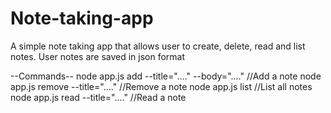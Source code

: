 # Note-taking-app
A simple note taking app that allows user to create, delete, read and list notes.
User notes are saved in json format

--Commands--
node app.js add --title="...." --body="...." //Add a note
node app.js remove --title="...."  //Remove a note
node app.js list  //List all notes
node app.js read --title="...." //Read a note
